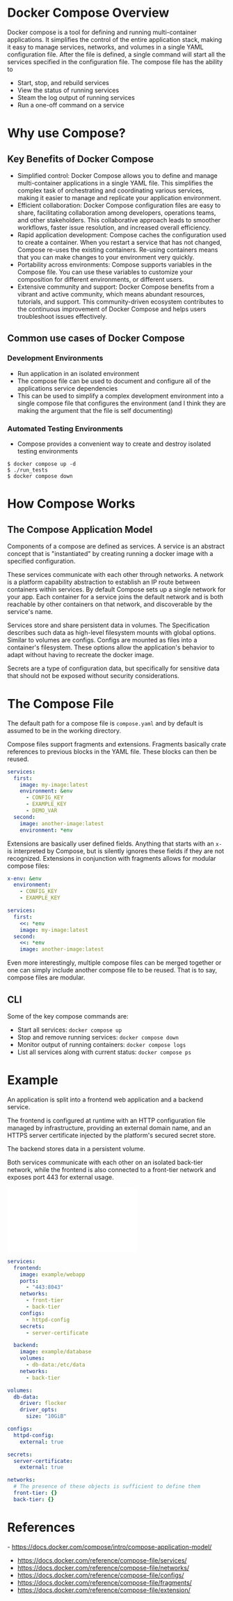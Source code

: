 <!-- :docker: -->
# Docker Compose Overview

Docker compose is a tool for defining and running multi-container applications. It simplifies the control of the entire application stack, making it easy to manage services, networks, and volumes in a single YAML configuration file. After the file is defined, a single command will start all the services specified in the configuration file. The compose file has the ability to

- Start, stop, and rebuild services
- View the status of running services
- Steam the log output of running services
- Run a one-off command on a service

# Why use Compose?

## Key Benefits of Docker Compose

- Simplified control: Docker Compose allows you to define and manage multi-container applications in a single YAML file. This simplifies the complex task of orchestrating and coordinating various services, making it easier to manage and replicate your application environment.
- Efficient collaboration: Docker Compose configuration files are easy to share, facilitating collaboration among developers, operations teams, and other stakeholders. This collaborative approach leads to smoother workflows, faster issue resolution, and increased overall efficiency.
- Rapid application development: Compose caches the configuration used to create a container. When you restart a service that has not changed, Compose re-uses the existing containers. Re-using containers means that you can make changes to your environment very quickly.
- Portability across environments: Compose supports variables in the Compose file. You can use these variables to customize your composition for different environments, or different users.
- Extensive community and support: Docker Compose benefits from a vibrant and active community, which means abundant resources, tutorials, and support. This community-driven ecosystem contributes to the continuous improvement of Docker Compose and helps users troubleshoot issues effectively.

## Common use cases of Docker Compose

### Development Environments

- Run application in an isolated environment
- The compose file can be used to document and configure all of the applications service dependencies
- This can be used to simplify a complex development environment into a single compose file that configures the environment (and I think they are making the argument that the file is self documenting)

### Automated Testing Environments

- Compose provides a convenient way to create and destroy isolated testing environments

```shell
$ docker compose up -d
$ ./run_tests
$ docker compose down
```

# How Compose Works

## The Compose Application Model

Components of a compose are defined as services. A service is an abstract concept that is "instantiated" by creating running a docker image with a specified configuration.

These services communicate with each other through networks. A network is a platform capability abstraction to establish an IP route between containers within services. By default Compose sets up a single network for your app. Each container for a service joins the default network and is both reachable by other containers on that network, and discoverable by the service's name.

Services store and share persistent data in volumes. The Specification describes such data as high-level filesystem mounts with global options. Similar to volumes are configs. Configs are mounted as files into a container's filesystem. These options allow the application's behavior to adapt without having to recreate the docker image.

Secrets are a type of configuration data, but specifically for sensitive data that should not be exposed without security considerations.

# The Compose File

The default path for a compose file is `compose.yaml` and by default is assumed to be in the working directory.

Compose files support fragments and extensions. Fragments basically crate references to previous blocks in the YAML file. These blocks can then be reused.

```yaml
services:
  first:
    image: my-image:latest
    environment: &env
      - CONFIG_KEY
      - EXAMPLE_KEY
      - DEMO_VAR
  second:
    image: another-image:latest
    environment: *env
```

Extensions are basically user defined fields. Anything that starts with an `x-` is interpreted by Compose, but is silently ignores these fields if they are not recognized. Extensions in conjunction with fragments allows for modular compose files:

```yaml
x-env: &env
  environment:
    - CONFIG_KEY
    - EXAMPLE_KEY

services:
  first:
    <<: *env
    image: my-image:latest
  second:
    <<: *env
    image: another-image:latest
```

Even more interestingly, multiple compose files can be merged  together or one can simply include another compose file to be reused. That is to say, compose files are modular.

## CLI

Some of the key compose commands are:

- Start all services: `docker compose up`
- Stop and remove running services: `docker compose down`
- Monitor output of running containers: `docker compose logs`
- List all services along with current status: `docker compose ps`

# Example

An application is split into a frontend web application and a backend service.

The frontend is configured at runtime with an HTTP configuration file managed by infrastructure, providing an external domain name, and an HTTPS server certificate injected by the platform's secured secret store.

The backend stores data in a persistent volume.

Both services communicate with each other on an isolated back-tier network, while the frontend is also connected to a front-tier network and exposes port 443 for external usage.

![Example Image](2Q==.html)

```yaml
services:
  frontend:
    image: example/webapp
    ports:
      - "443:8043"
    networks:
      - front-tier
      - back-tier
    configs:
      - httpd-config
    secrets:
      - server-certificate

  backend:
    image: example/database
    volumes:
      - db-data:/etc/data
    networks:
      - back-tier

volumes:
  db-data:
    driver: flocker
    driver_opts:
      size: "10GiB"

configs:
  httpd-config:
    external: true

secrets:
  server-certificate:
    external: true

networks:
  # The presence of these objects is sufficient to define them
  front-tier: {}
  back-tier: {}
```

# References

\- <https://docs.docker.com/compose/intro/compose-application-model/>
- <https://docs.docker.com/reference/compose-file/services/>
- <https://docs.docker.com/reference/compose-file/networks/>
- <https://docs.docker.com/reference/compose-file/configs/>
- <https://docs.docker.com/reference/compose-file/fragments/>
- <https://docs.docker.com/reference/compose-file/extension/>
